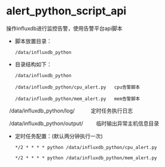 # alert_python_script_api
操作influxdb进行监控告警，使用告警平台api脚本

- 脚本放置目录：

      /data/influxdb_python
       
       
- 目录结构如下：

      /data/influxdb_python
    
      /data/influxdb_python/cpu_alert.py   cpu告警脚本
    
      /data/influxdb_python/mem_alert.py   mem告警脚本
    
      /data/influxdb_python/log/           定时任务执行日志
    
      /data/influxdb_python/output/         临时输出异常主机信息目录
      
- 定时任务配置：(默认两分钟执行一次)

      */2 * * * * python /data/influxdb_python/cpu_alert.py
    
      */2 * * * * python /data/influxdb_python/mem_alert.py

